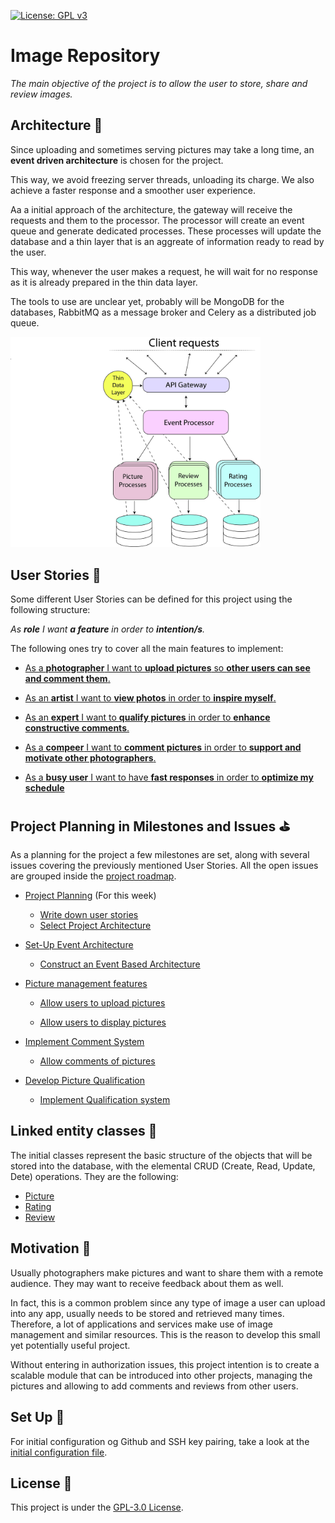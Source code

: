 [![License: GPL v3](https://img.shields.io/badge/License-GPLv3-blue.svg)](https://www.gnu.org/licenses/gpl-3.0)

# Image Repository

_The main objective of the project is to allow the user to store, share and review images._

## Architecture :european_castle:

Since uploading and sometimes serving pictures may take a long time, an **event driven architecture** is chosen for the project.

This way, we avoid freezing server threads, unloading its charge. We also achieve a faster response and a smoother user experience.

Aa a initial approach of the architecture, the gateway will receive the requests and them to the processor. The processor will create an event queue and generate dedicated processes. These processes will update the database and a thin layer that is an aggreate of information ready to read by the user.

This way, whenever the user makes a request, he will wait for no response as it is already prepared in the thin data layer. 

The tools to use are unclear yet, probably will be MongoDB for the databases, RabbitMQ as a message broker and Celery as a distributed job queue.

<img src="./doc/img/Architecture%20Diagram-02.jpg" alt="drawing" width="400"/>

## User Stories :eyes:

Some different User Stories can be defined for this project using the following structure:

_As **role** I want **a feature** in order to **intention/s**._

The following ones try to cover all the main features to implement:

* [As a **photographer** I want to **upload pictures** so **other users can see and comment them**.](https://github.com/GabCas28/Image-Repository/issues/6)

* [As an **artist** I want to **view photos** in order to **inspire myself**.](https://github.com/GabCas28/Image-Repository/issues/7)

* [As an **expert** I want to **qualify pictures** in order to **enhance constructive comments**.](https://github.com/GabCas28/Image-Repository/issues/8)

* [As a **compeer** I want to **comment pictures** in order to **support and motivate other photographers**.](https://github.com/GabCas28/Image-Repository/issues/9)

* [As a **busy user** I want to have **fast responses** in order to **optimize my schedule**](https://github.com/GabCas28/Image-Repository/issues/10)

## Project Planning in Milestones and Issues :golf:

As a planning for the project a few milestones are set, along with several issues covering the previously mentioned User Stories. 
All the open issues are grouped inside the [project roadmap](https://github.com/GabCas28/Image-Repository/projects/1).

* [Project Planning](https://github.com/GabCas28/Image-Repository/milestone/2) (For this week)
  * [Write down user stories](https://github.com/GabCas28/Image-Repository/issues/4)
  * [Select Project Architecture](https://github.com/GabCas28/Image-Repository/issues/5)

* [Set-Up Event Architecture](https://github.com/GabCas28/Image-Repository/milestone/3)
  * [Construct an Event Based Architecture](https://github.com/GabCas28/Image-Repository/issues/10)
* [Picture management features](https://github.com/GabCas28/Image-Repository/milestone/4)
  * [Allow users to upload pictures](https://github.com/GabCas28/Image-Repository/issues/6)

  * [Allow users to display pictures](https://github.com/GabCas28/Image-Repository/issues/7)

* [Implement Comment System](https://github.com/GabCas28/Image-Repository/milestone/5)
  * [Allow comments of pictures](https://github.com/GabCas28/Image-Repository/issues/9)

* [Develop Picture Qualification](https://github.com/GabCas28/Image-Repository/milestone/6)
  * [Implement Qualification system](https://github.com/GabCas28/Image-Repository/issues/8)

## Linked entity classes :link:

The initial classes represent the basic structure of the objects that will be stored into the database, with the elemental CRUD (Create, Read, Update, Dete) operations.
They are the following:

- [Picture](./src/Picture.ts)
- [Rating](./src/Rating.ts)
- [Review](./src/Review.ts)

## Motivation 📖

Usually photographers make pictures and want to share them with a remote audience. They may want to receive feedback about them as well.  

In fact, this is a common problem since any type of image a user can upload into any app, usually needs to be stored and retrieved many times. Therefore, a lot of applications and services make use of image management and similar resources. This is the reason to develop this small yet potentially useful project.

Without entering in authorization issues, this project intention is to create a scalable module that can be introduced into other projects, managing the pictures and allowing to add comments and reviews from other users.

## Set Up 🚀

For initial configuration og Github and SSH key pairing, take a look at the [initial configuration file](/doc/Initial%20Set-Up.md).

## License 📄

This project is under the [GPL-3.0 License](LICENSE.md).
